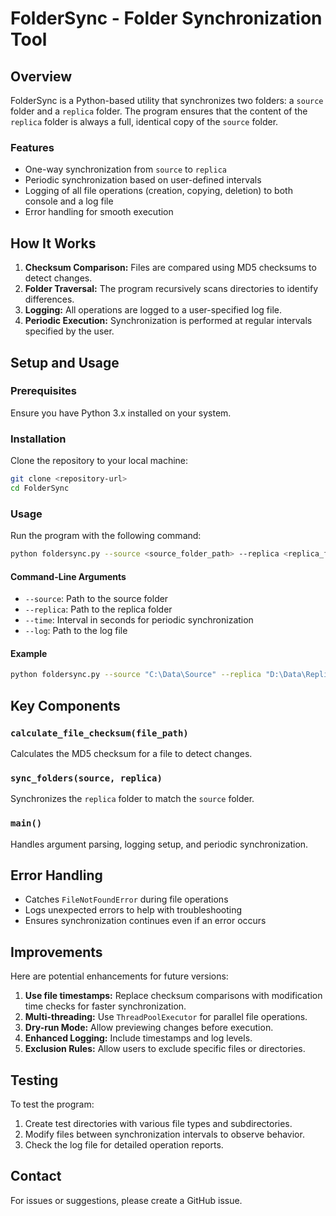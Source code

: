 # FolderSync - Folder Synchronization Tool

## Overview
FolderSync is a Python-based utility that synchronizes two folders: a `source` folder and a `replica` folder. The program ensures that the content of the `replica` folder is always a full, identical copy of the `source` folder.

### Features
- One-way synchronization from `source` to `replica`
- Periodic synchronization based on user-defined intervals
- Logging of all file operations (creation, copying, deletion) to both console and a log file
- Error handling for smooth execution

## How It Works
1. **Checksum Comparison:** Files are compared using MD5 checksums to detect changes.
2. **Folder Traversal:** The program recursively scans directories to identify differences.
3. **Logging:** All operations are logged to a user-specified log file.
4. **Periodic Execution:** Synchronization is performed at regular intervals specified by the user.

## Setup and Usage
### Prerequisites
Ensure you have Python 3.x installed on your system.

### Installation
Clone the repository to your local machine:
```bash
git clone <repository-url>
cd FolderSync
```

### Usage
Run the program with the following command:
```bash
python foldersync.py --source <source_folder_path> --replica <replica_folder_path> --time <interval_in_seconds> --log <log_file_path>
```

#### Command-Line Arguments
- `--source`: Path to the source folder
- `--replica`: Path to the replica folder
- `--time`: Interval in seconds for periodic synchronization
- `--log`: Path to the log file

#### Example
```bash
python foldersync.py --source "C:\Data\Source" --replica "D:\Data\Replica" --time 30 --log "C:\Logs\sync.log"
```

## Key Components
### `calculate_file_checksum(file_path)`
Calculates the MD5 checksum for a file to detect changes.

### `sync_folders(source, replica)`
Synchronizes the `replica` folder to match the `source` folder.

### `main()`
Handles argument parsing, logging setup, and periodic synchronization.

## Error Handling
- Catches `FileNotFoundError` during file operations
- Logs unexpected errors to help with troubleshooting
- Ensures synchronization continues even if an error occurs

## Improvements
Here are potential enhancements for future versions:

1. **Use file timestamps:** Replace checksum comparisons with modification time checks for faster synchronization.
2. **Multi-threading:** Use `ThreadPoolExecutor` for parallel file operations.
3. **Dry-run Mode:** Allow previewing changes before execution.
4. **Enhanced Logging:** Include timestamps and log levels.
5. **Exclusion Rules:** Allow users to exclude specific files or directories.

## Testing
To test the program:
1. Create test directories with various file types and subdirectories.
2. Modify files between synchronization intervals to observe behavior.
3. Check the log file for detailed operation reports.


## Contact
For issues or suggestions, please create a GitHub issue.

